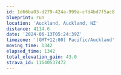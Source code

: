 ```yaml
---
id: 1d66ba03-d279-424a-999a-cfd4bd7f5ac8
blueprint: run
location: 'Auckland, Auckland, NZ'
distance: 4114.6
date: '2024-06-13T05:24:39Z'
timezone: '(GMT+12:00) Pacific/Auckland'
moving_time: 1342
elapsed_time: 1342
total_elevation_gain: 43.0
strava_id: 11640537472
---
```

